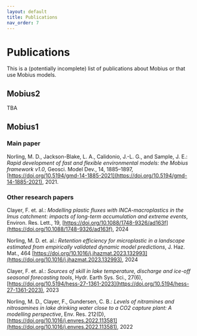 ```yaml
---
layout: default
title: Publications
nav_order: 7
---
```


# Publications

This is a (potentially incomplete) list of publications about Mobius or that use Mobius models.

## Mobius2

TBA

## Mobius1

### Main paper

Norling, M. D., Jackson-Blake, L. A., Calidonio, J.-L. G., and Sample, J. E.: *Rapid development of fast and flexible environmental models: the Mobius framework v1.0*, Geosci. Model Dev., 14, 1885–1897, [https://doi.org/10.5194/gmd-14-1885-2021](https://doi.org/10.5194/gmd-14-1885-2021), 2021.

### Other research papers

Clayer, F. et. al.: *Modelling plastic fluxes with INCA-macroplastics in the Imus catchment: impacts of long-term accumulation and extreme events*, Environ. Res. Lett., 19,  [https://doi.org/10.1088/1748-9326/ad163f](https://doi.org/10.1088/1748-9326/ad163f), 2024

Norling, M. D. et. al.: *Retention efficiency for microplastic in a landscape estimated from empirically validated dynamic model predictions*, J. Haz. Mat., 464
[https://doi.org/10.1016/j.jhazmat.2023.132993](https://doi.org/10.1016/j.jhazmat.2023.132993), 2024

Clayer, F. et. al.: *Sources of skill in lake temperature, discharge and ice-off seasonal forecasting tools*, Hydr. Earth Sys. Sci., 27(6), [https://doi.org/10.5194/hess-27-1361-2023](https://doi.org/10.5194/hess-27-1361-2023), 2023

Norling, M. D., Clayer, F., Gundersen, C. B.: *Levels of nitramines and nitrosamines in lake drinking water close to a CO2 capture plant: A modelling perspective*, Env. Res. 212(D), 
[https://doi.org/10.1016/j.envres.2022.113581](https://doi.org/10.1016/j.envres.2022.113581), 2022
